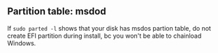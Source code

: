 ## Partition table: msdod

If `sudo parted -l` shows that your disk has msdos partion table, do not create EFI partition during install, bc you won't be able to chainload Windows.
